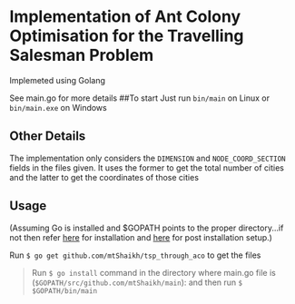 # Implementation of Ant Colony Optimisation for the Travelling Salesman Problem

Implemeted using Golang

See main.go for more details
##To start
Just run `bin/main` on Linux or `bin/main.exe` on Windows

## Other Details
The implementation only considers the ```DIMENSION``` and ```NODE_COORD_SECTION``` fields in the files given. It uses the former to get the total number of cities and the latter to get the coordinates of those cities

## Usage
(Assuming Go is installed and $GOPATH points to the proper directory...if not then refer [here](https://golang.org/doc/install) for installation and  [here](https://golang.org/doc/code.html) for post installation setup.)

Run `$ go get github.com/mtShaikh/tsp_through_aco` to get the files
>Run `$ go install` command in the directory where main.go file is (```$GOPATH/src/github.com/mtShaikh/main```):
and then run
`$ $GOPATH/bin/main`
